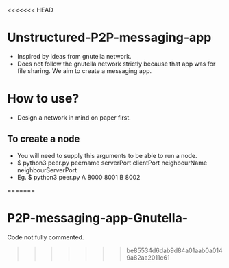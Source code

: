 <<<<<<< HEAD
# Unstructured-P2P-messaging-app
- Inspired by ideas from gnutella network.
- Does not follow the gnutella network strictly because that app was for file sharing. We aim to create a messaging app.

# How to use?
- Design a network in mind on paper first.

## To create a node
- You will need to supply this arguments to be able to run a node.
- $ python3 peer.py  peername serverPort clientPort neighbourName neighbourServerPort
- Eg. $ python3 peer.py A 8000 8001 B 8002

=======
# P2P-messaging-app-Gnutella-

Code not fully commented.
>>>>>>> be85534d6dab9d84a01aab0a0149a82aa2011c61
